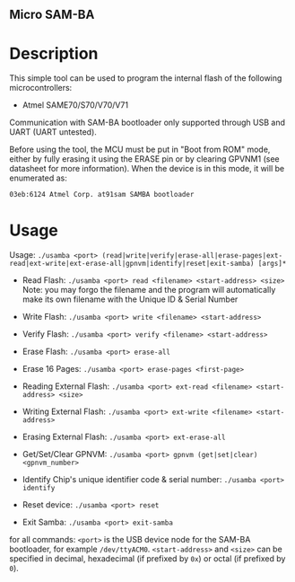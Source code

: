 Micro SAM-BA
------------

# Description

This simple tool can be used to program the internal flash of the following
microcontrollers:

  - Atmel SAME70/S70/V70/V71

Communication with SAM-BA bootloader only supported through USB and UART (UART untested).

Before using the tool, the MCU must be put in "Boot from ROM" mode, either by
fully erasing it using the ERASE pin or by clearing GPVNM1 (see datasheet for
more information).  When the device is in this mode, it will be enumerated as:

    03eb:6124 Atmel Corp. at91sam SAMBA bootloader

# Usage

Usage: ``./usamba <port> (read|write|verify|erase-all|erase-pages|ext-read|ext-write|ext-erase-all|gpnvm|identify|reset|exit-samba) [args]*``


- Read Flash:
    ``./usamba <port> read <filename> <start-address> <size>``
       Note: you may forgo the filename and the program will automatically make its own filename with the Unique ID & Serial Number
       
- Write Flash:
    ``./usamba <port> write <filename> <start-address>``

- Verify Flash:
    ``./usamba <port> verify <filename> <start-address>``

- Erase Flash:
    ``./usamba <port> erase-all``
    
- Erase 16 Pages:
    ``./usamba <port> erase-pages <first-page>``

- Reading External Flash:
    ``./usamba <port> ext-read <filename> <start-address> <size>``

- Writing External Flash:
    ``./usamba <port> ext-write <filename> <start-address>``

- Erasing External Flash:
    ``./usamba <port> ext-erase-all``

- Get/Set/Clear GPNVM:
    ``./usamba <port> gpnvm (get|set|clear) <gpnvm_number>``

- Identify Chip's unique identifier code & serial number:
    ``./usamba <port> identify``
    
- Reset device:
    ``./usamba <port> reset``
    
- Exit Samba:
    ``./usamba <port> exit-samba``

for all commands:
    ``<port>`` is the USB device node for the SAM-BA bootloader, for
         example ``/dev/ttyACM0``.
    ``<start-address>`` and ``<size>`` can be specified in decimal, hexadecimal (if
         prefixed by ``0x``) or octal (if prefixed by ``0``).
